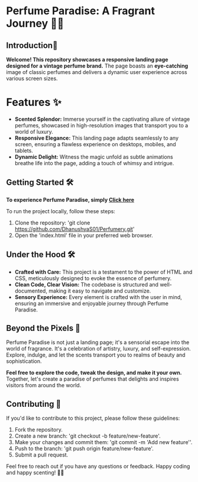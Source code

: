 # Perfume Paradise: A Fragrant Journey 🌸✨

## Introduction🚀
**Welcome! This repository showcases a responsive landing page designed for a vintage perfume brand.** The page boasts an **eye-catching** image of classic perfumes and delivers a dynamic user experience across various screen sizes.

# Features ✨
- **Scented Splendor:** Immerse yourself in the captivating allure of vintage perfumes, showcased in high-resolution images that transport you to a world of luxury.
- **Responsive Elegance:** This landing page adapts seamlessly to any screen, ensuring a flawless experience on desktops, mobiles, and tablets.
- **Dynamic Delight:** Witness the magic unfold as subtle animations breathe life into the page, adding a touch of whimsy and intrigue.
## Getting Started 🛠

**To experience Perfume Paradise, simply [Click here](#)**

To run the project locally, follow these steps:

1. Clone the repository: 'git clone https://github.com/DhanushyaS01/Perfumery.git'
2. Open the 'index.html' file in your preferred web browser.

## Under the Hood 🛠

- **Crafted with Care:** This project is a testament to the power of HTML and CSS, meticulously designed to evoke the essence of perfumery.
- **Clean Code, Clear Vision:** The codebase is structured and well-documented, making it easy to navigate and customize.
- **Sensory Experience:** Every element is crafted with the user in mind, ensuring an immersive and enjoyable journey through Perfume Paradise.

## Beyond the Pixels 🚀

Perfume Paradise is not just a landing page; it's a sensorial escape into the world of fragrance. It's a celebration of artistry, luxury, and self-expression. Explore, indulge, and let the scents transport you to realms of beauty and sophistication.

**Feel free to explore the code, tweak the design, and make it your own.** Together, let's create a paradise of perfumes that delights and inspires visitors from around the world.

## Contributing 🤝

If you'd like to contribute to this project, please follow these guidelines:

1. Fork the repository.
2. Create a new branch: 'git checkout -b feature/new-feature'.
3. Make your changes and commit them: 'git commit -m 'Add new feature''.
4. Push to the branch: 'git push origin feature/new-feature'.
5. Submit a pull request.

Feel free to reach out if you have any questions or feedback. Happy coding and happy scenting! 🌸🎶

